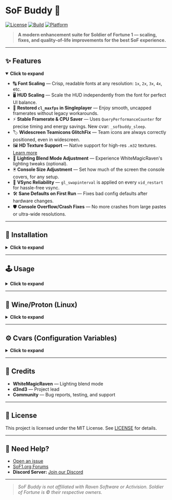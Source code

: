 # SoF Buddy 🚀

[![License](https://img.shields.io/badge/license-MIT-blue.svg)](LICENSE)
[![Build](https://img.shields.io/badge/build-passing-brightgreen.svg)]()
[![Platform](https://img.shields.io/badge/platform-Windows%20%7C%20Linux-lightgrey.svg)]()

> **A modern enhancement suite for Soldier of Fortune 1 — scaling, fixes, and quality-of-life improvements for the best SoF experience.**

---

## ✨ Features
<details open>
<summary><b>Click to expand</b></summary>

- 🔠 **Font Scaling** — Crisp, readable fonts at any resolution: `1x`, `2x`, `3x`, `4x`, etc.
- 🖥️ **HUD Scaling** — Scale the HUD independently from the font for perfect UI balance.
- 🎯 **Restored `cl_maxfps` in Singleplayer** — Enjoy smooth, uncapped framerates without legacy workarounds.
- ⚡ **Stable Framerate & CPU Saver** — Uses `QueryPerformanceCounter` for precise timing and energy savings. New cvar: `_sofbuddy_sleep`.
- 🏷️ **Widescreen Teamicons GlitchFix** — Team icons are always correctly positioned, even in widescreen.
- 🖼️ **HD Texture Support** — Native support for high-res `.m32` textures. [Learn more](https://www.sof1.org/viewtopic.php?p=45667)
- 🌙 **Lighting Blend Mode Adjustment** — Experience WhiteMagicRaven's lighting tweaks (optional).
- 🖲️ **Console Size Adjustment** — Set how much of the screen the console covers, for any setup.
- 🔄 **VSync Reliability** — `gl_swapinterval` is applied on every `vid_restart` for hassle-free vsync.
- 🛠️ **Sane Defaults on First Run** — Fixes bad config defaults after hardware changes.
- 🛡️ **Console Overflow/Crash Fixes** — No more crashes from large pastes or ultra-wide resolutions.

</details>

---

## 🚀 Installation
<details>
<summary><b>Click to expand</b></summary>

### 1. Get SoF Buddy
- **Option A:** [Download pre-compiled release](https://github.com/d3nd3/sof_buddy/releases)
- **Option B:** Compile from source:
  ```sh
  make
  ```

### 2. Prepare Your Game Folder
- **Recommended:** Delete your `User/config.cfg` for optimal defaults.
- Extract the release `.zip` directly into your SoF root (where `SoF.exe` lives). It contains:
  - `sof_buddy.dll` (goes in the SoF root)
  - `sof_buddy/` folder (created under the SoF root)
    - `sof_buddy/funcmaps/` (contains JSON function maps)
    - Windows: `sof_buddy/enable_*.cmd` scripts and `sof_buddy/patch_sof_binary.ps1`
    - Linux/Wine: `sof_buddy/enable_*.sh` scripts and `sof_buddy/patch_sof_binary.sh`
- Use the helper scripts to patch SoF.exe to load different DLLs:
  - **`enable_sofplus_and_buddy.cmd`** → Loads `sof_buddy.dll` (recommended: SoF Buddy + optional SoF Plus)
  - **`enable_sofplus.cmd`** → Loads `spcl.dll` (SoF Plus only, disables SoF Buddy)
  - **`enable_vanilla.cmd`** → Loads `WSOCK32.dll` (vanilla SoF, no mods)
- SoF Buddy auto-loads `spcl.dll` if present, so it works _with_ SoF Plus.

</details>

---

## 🕹️ Usage
<details>
<summary><b>Click to expand</b></summary>

### Enable SoF Buddy (Recommended)
- **Windows:** Run `sof_buddy/enable_sofplus_and_buddy.cmd`
- **Linux/Wine:** Run `sof_buddy/enable_sofplus_and_buddy.sh`
- This enables SoF Buddy and optionally loads SoF Plus (if `spcl.dll` is present)

### Enable SoF Plus Only
- **Windows:** Run `sof_buddy/enable_sofplus.cmd`
- **Linux/Wine:** Run `sof_buddy/enable_sofplus.sh`
- This disables SoF Buddy and uses only SoF Plus

### Restore Vanilla SoF
- **Windows:** Run `sof_buddy/enable_vanilla.cmd`
- **Linux/Wine:** Run `sof_buddy/enable_vanilla.sh`
- This removes all mods and restores the original game

</details>

---

## 🍷 Wine/Proton (Linux)
<details>
<summary><b>Click to expand</b></summary>

- **Recommendation:** Use Wine for best fullscreen experience and fewer visual glitches.
- **Launch Example:**
  ```sh
  wine SoF.exe +set console 1 +set cddir CDDIR #%command%
  ```
- **Proton Note:** Proton ≤ 4.11-13 recommended. Otherwise, adjust sound frequency each startup.
- **Optimal FPS Tweaks:** Add to `base/autoexec.cfg`:
  ```
  cl_quads 0
  ghl_light_method 0
  ghl_shadows 0
  ```
  (Note: `cl_quads 0` disables many effects.)

</details>

---

## ⚙️ Cvars (Configuration Variables)
<details>
<summary><b>Click to expand</b></summary>

| Cvar | Default | Description |
|------|---------|-------------|
| `_sofbuddy_classic_timer` | 0 | Use classic timer (set at launch, for vsync/old systems) |
| `_sofbuddy_high_priority` | 1 | Set process priority to HIGH (set to 0 for NORMAL) |
| `_sofbuddy_font_scale` | 1 | Font scaling multiplier (1x, 2x, 3x, ...) |
| `_sofbuddy_hud_scale` | 1 | HUD scaling multiplier |
| `_sofbuddy_console_size` | 0.35 | Console height as % of screen (0-1, 1=fullscreen) |
| `_sofbuddy_sleep` | 1 | Enable CPU-saving sleep |
| `_sofbuddy_sleep_jitter` | 0 | Frame squashing for missed frames (desperate use only) |
| `_sofbuddy_sleep_busyticks` | 2 | 1ms busyloop ticks (lower = less CPU, 0 = stutter) |
| `_sofbuddy_minfilter_unmipped` | — | Texture filtering |
| `_sofbuddy_magfilter_unmipped` | — | Texture filtering |
| `_sofbuddy_minfilter_mipped` | — | Texture filtering |
| `_sofbuddy_magfilter_mipped` | — | Texture filtering |
| `_sofbuddy_minfilter_ui` | — | Texture filtering |
| `_sofbuddy_magfilter_ui` | — | Texture filtering |
| `_sofbuddy_whiteraven_lighting` | 0 | Enable WhiteMagicRaven lighting (1 = on) |
| `_sofbuddy_lightblend_dst` | GL_SRC_COLOR | Lightmap blend func (see OpenGL docs) |
| `_sofbuddy_lightblend_src` | GL_ZERO | Lightmap blend func (see OpenGL docs) |

- See [OpenGL glBlendFunc docs](https://www.khronos.org/registry/OpenGL-Refpages/gl4/html/glBlendFunc.xhtml) for blend values.
- If `_sofbuddy_whiteraven_lighting` is enabled, it overrides blend cvars.

</details>

---

## 🤝 Credits
- **WhiteMagicRaven** — Lighting blend mode
- **d3nd3** — Project lead
- **Community** — Bug reports, testing, and support

---

## 📄 License
This project is licensed under the MIT License. See [LICENSE](LICENSE) for details.

---

## 💬 Need Help?
- [Open an issue](https://github.com/d3nd3/sof_buddy/issues)
- [SoF1.org Forums](https://www.sof1.org/)
- **Discord Server:** [Join our Discord](https://discord.gg/zZjnsRKPEJ)

---

> _SoF Buddy is not affiliated with Raven Software or Activision. Soldier of Fortune is © their respective owners._ 

